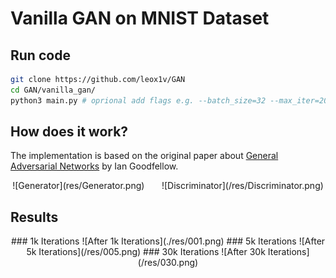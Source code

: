 # Vanilla GAN on MNIST Dataset
## Run code
``` bash
git clone https://github.com/leox1v/GAN
cd GAN/vanilla_gan/
python3 main.py # oprional add flags e.g. --batch_size=32 --max_iter=20
```
## How does it work?
The implementation is based on the original paper about [General Adversarial Networks](https://arxiv.org/abs/1406.2661) by Ian Goodfellow.
<center>
![Generator](res/Generator.png) &nbsp;&nbsp;&nbsp;&nbsp;&nbsp; 
![Discriminator](/res/Discriminator.png)
</center>

## Results

<center>
### 1k Iterations
![After 1k Iterations](./res/001.png)
### 5k Iterations
![After 5k Iterations](/res/005.png)
### 30k Iterations
![After 30k Iterations](/res/030.png)
</center>
